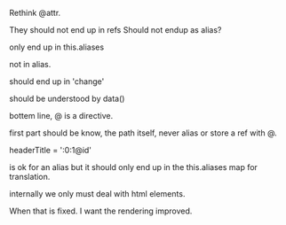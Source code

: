 Rethink @attr.


They should not end up in refs
Should not endup as alias?

only end up in this.aliases

not in alias.

should end up in 'change'

should be understood by data()

bottem line, @ is a directive.

first part should be know, the path itself, never alias or store a ref with @.

headerTitle = ':0:1@id'

is ok for an alias but it should only end up in the this.aliases map for translation.

internally we only must deal with html elements.

When that is fixed.
I want the rendering improved.


